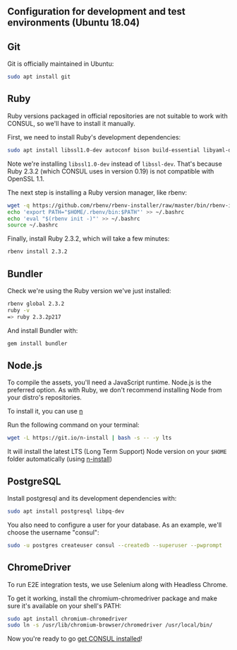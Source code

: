 ## Configuration for development and test environments (Ubuntu 18.04)

## Git

Git is officially maintained in Ubuntu:

```bash
sudo apt install git
```

## Ruby

Ruby versions packaged in official repositories are not suitable to work with CONSUL, so we'll have to install it manually.

First, we need to install Ruby's development dependencies:

```bash
sudo apt install libssl1.0-dev autoconf bison build-essential libyaml-dev libreadline6-dev zlib1g-dev libncurses5-dev libffi-dev libgdbm5 libgdbm-dev
```

Note we're installing `libssl1.0-dev` instead of `libssl-dev`. That's because Ruby 2.3.2 (which CONSUL uses in version 0.19) is not compatible with OpenSSL 1.1.

The next step is installing a Ruby version manager, like rbenv:

```bash
wget -q https://github.com/rbenv/rbenv-installer/raw/master/bin/rbenv-installer -O- | bash
echo 'export PATH="$HOME/.rbenv/bin:$PATH"' >> ~/.bashrc
echo 'eval "$(rbenv init -)"' >> ~/.bashrc
source ~/.bashrc
```

Finally, install Ruby 2.3.2, which will take a few minutes:

```bash
rbenv install 2.3.2
```

## Bundler

Check we're using the Ruby version we've just installed:

```bash
rbenv global 2.3.2
ruby -v
=> ruby 2.3.2p217
```

And install Bundler with:

```bash
gem install bundler
```

## Node.js

To compile the assets, you'll need a JavaScript runtime. Node.js is the preferred option. As with Ruby, we don't recommend installing Node from your distro's repositories.

To install it, you can use [n](https://github.com/tj/n)

Run the following command on your terminal:

```bash
wget -L https://git.io/n-install | bash -s -- -y lts
```

It will install the latest LTS (Long Term Support) Node version on your `$HOME` folder automatically (using [n-install](https://github.com/mklement0/n-install))

## PostgreSQL

Install postgresql and its development dependencies with:

```bash
sudo apt install postgresql libpq-dev
```

You also need to configure a user for your database. As an example, we'll choose the username "consul":

```bash
sudo -u postgres createuser consul --createdb --superuser --pwprompt
```

## ChromeDriver

To run E2E integration tests, we use Selenium along with Headless Chrome.

To get it working, install the chromium-chromedriver package and make sure it's available on your shell's PATH:

```bash
sudo apt install chromium-chromedriver
sudo ln -s /usr/lib/chromium-browser/chromedriver /usr/local/bin/
```

Now you're ready to go [get CONSUL installed](local_installation.md)!

